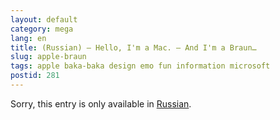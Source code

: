 ```yaml
---
layout: default
category: mega
lang: en
title: (Russian) — Hello, I'm a Mac. — And I'm a Braun…
slug: apple-braun
tags: apple baka-baka design emo fun information microsoft 
postid: 281
---
```

<p>Sorry, this entry is only available in <a href="http://mega.genn.org/export/getposts.php">Russian</a>.</p>